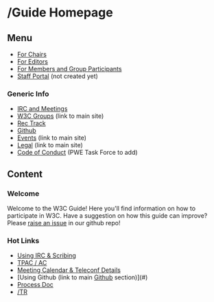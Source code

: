 # /Guide Homepage
## Menu
* [For Chairs](chairs/index.md)
* [For Editors](editors/index.md)
* [For Members and Group Participants](participants/index.md)
* [Staff Portal](#) (not created yet)

### Generic Info
* [IRC and Meetings](irc_meetings.md)
* [W3C Groups](https://www.w3.org/Consortium/activities) (link to main site)
* [Rec Track](rectrack/index.md)
* [Github](github/index.md)
* [Events](https://www.w3.org/participate/eventscal) (link to main site)
* [Legal](#) (link to main site)
* [Code of Conduct](#) (PWE Task Force to add)

## Content
### Welcome
Welcome to the W3C Guide! Here you'll find information on how to participate in W3C. Have a suggestion on how this guide can improve? Please [raise an issue](#) in our github repo!

### Hot Links
* [Using IRC & Scribing](#)
* [TPAC / AC](#)
* [Meeting Calendar & Teleconf Details](#)
* [Using Github (link to main [Github](#github) section)](#)
* [Process Doc](#)
* [/TR](#)

